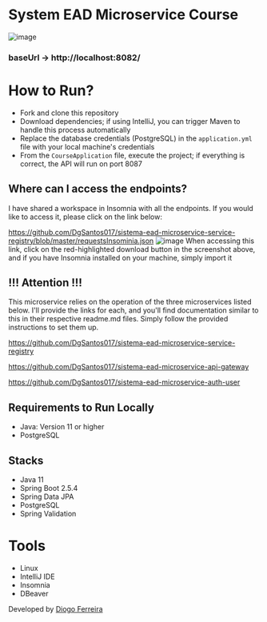 # System EAD Microservice Course
![image](https://github.com/DgSantos017/sistema-ead-microservice-course/assets/62971277/5d823f2b-1aec-4505-84ef-d0c3b7ffa67a)

### baseUrl -> http://localhost:8082/

# How to Run?
- Fork and clone this repository
- Download dependencies; if using IntelliJ, you can trigger Maven to handle this process automatically
- Replace the database credentials (PostgreSQL) in the ``application.yml`` file with your local machine's credentials
- From the ``CourseApplication`` file, execute the project; if everything is correct, the API will run on port 8087

## Where can I access the endpoints?
I have shared a workspace in Insomnia with all the endpoints. If you would like to access it, please click on the link below:

https://github.com/DgSantos017/sistema-ead-microservice-service-registry/blob/master/requestsInsominia.json
![image](https://github.com/DgSantos017/sistema-ead-microservice-auth-user/assets/62971277/acf5333d-4fea-4a6f-9171-2c8da442039f)
When accessing this link, click on the red-highlighted download button in the screenshot above, and if you have Insomnia installed on your machine, simply import it

## !!! Attention !!!
This microservice relies on the operation of the three microservices listed below. I'll provide the links for each, and you'll find documentation similar to this in their respective readme.md files. Simply follow the provided instructions to set them up.

https://github.com/DgSantos017/sistema-ead-microservice-service-registry

https://github.com/DgSantos017/sistema-ead-microservice-api-gateway

https://github.com/DgSantos017/sistema-ead-microservice-auth-user

## Requirements to Run Locally
- Java: Version 11 or higher
- PostgreSQL

## Stacks
- Java 11
- Spring Boot 2.5.4
- Spring Data JPA
- PostgreSQL
- Spring Validation

# Tools
- Linux
- IntelliJ IDE
- Insomnia
- DBeaver

Developed by [Diogo Ferreira](https://www.linkedin.com/in/diogo-santos01/)


